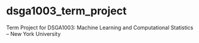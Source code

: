 # dsga1003_term_project
Term Project for DSGA1003: Machine Learning and Computational Statistics – New York University

